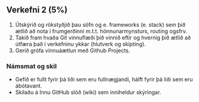 
## Verkefni 2 (5%)
1. Útskýrið og rökstyðjið þau söfn og e. frameworks (e. stack) sem þið ætlið að nota í frumgerðinni m.t.t. hönnunarmynsturs, routing ogsfrv. 
1. Takið fram hvaða Git vinnuflæði þið vinnið eftir og hvernig þið ætlið að útfæra það í verkefninu ykkar (hlutverk og skipting).
1. Gerið grófa vinnuáætlun með Github Projects.

### Námsmat og skil
- Gefið er fullt fyrir þá liði sem eru fullnægjandi, hálft fyrir þá liði sem eru ábótavant. 
- Skilaðu á Innu GitHub slóð (wiki) sem inniheldur skýringar.

